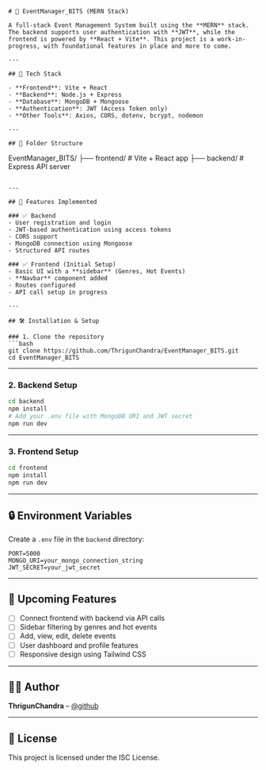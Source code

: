 

```
# 🎉 EventManager_BITS (MERN Stack)

A full-stack Event Management System built using the **MERN** stack. The backend supports user authentication with **JWT**, while the frontend is powered by **React + Vite**. This project is a work-in-progress, with foundational features in place and more to come.

---

## 🧰 Tech Stack

- **Frontend**: Vite + React
- **Backend**: Node.js + Express
- **Database**: MongoDB + Mongoose
- **Authentication**: JWT (Access Token only)
- **Other Tools**: Axios, CORS, dotenv, bcrypt, nodemon

---

## 📁 Folder Structure

```
EventManager_BITS/
├── frontend/       # Vite + React app
├── backend/        # Express API server
```

---

## 🚀 Features Implemented

### ✅ Backend
- User registration and login
- JWT-based authentication using access tokens
- CORS support
- MongoDB connection using Mongoose
- Structured API routes

### ✅ Frontend (Initial Setup)
- Basic UI with a **sidebar** (Genres, Hot Events)
- **Navbar** component added
- Routes configured
- API call setup in progress

---

## 🛠️ Installation & Setup

### 1. Clone the repository
```bash
git clone https://github.com/ThrigunChandra/EventManager_BITS.git
cd EventManager_BITS
```

---

### 2. Backend Setup

```bash
cd backend
npm install
# Add your .env file with MongoDB URI and JWT secret
npm run dev
```

---

### 3. Frontend Setup

```bash
cd frontend
npm install
npm run dev
```

---

## 🔒 Environment Variables

Create a `.env` file in the `backend` directory:

```
PORT=5000
MONGO_URI=your_mongo_connection_string
JWT_SECRET=your_jwt_secret
```

---

## 📌 Upcoming Features

- [ ] Connect frontend with backend via API calls  
- [ ] Sidebar filtering by genres and hot events  
- [ ] Add, view, edit, delete events  
- [ ] User dashboard and profile features  
- [ ] Responsive design using Tailwind CSS  

---

## 👨‍💻 Author

**ThrigunChandra** – [@github](https://github.com/ThrigunChandra)

---

## 📄 License

This project is licensed under the ISC License.
```

